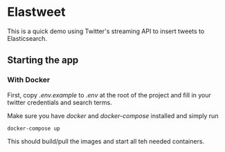 # Elastweet

This is a quick demo using Twitter's streaming API to insert tweets to Elasticsearch.

## Starting the app

### With Docker

First, copy _.env.example_ to _.env_ at the root of the project and fill in your twitter credentials and search terms.

Make sure you have _docker_ and _docker-compose_ installed and simply run
```
docker-compose up
```
This should build/pull the images and start all teh needed containers.
